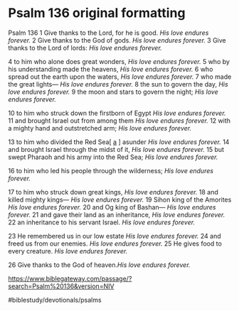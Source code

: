 # Psalm 136 original formatting
Psalm 136
1 Give thanks to the Lord, for he is good.
*His love endures forever.*
2 Give thanks to the God of gods.
*His love endures forever.*
3 Give thanks to the Lord of lords:
*His love endures forever.*

4 to him who alone does great wonders,
*His love endures forever.*
5 who by his understanding made the heavens,
*His love endures forever.*
6 who spread out the earth upon the waters,
*His love endures forever.*
7 who made the great lights—
*His love endures forever.*
8 the sun to govern the day,
*His love endures forever.*
9 the moon and stars to govern the night;
*His love endures forever.*

10 to him who struck down the firstborn of Egypt
*His love endures forever.*
11 and brought Israel out from among them
*His love endures forever.*
12 with a mighty hand and outstretched arm;
*His love endures forever.*

13 to him who divided the Red Sea[ [a](https://www.biblegateway.com/passage/?search=Psalm%20136&amp;amp;version=NIV#fen-NIV-16210a) ] asunder
*His love endures forever.*
14 and brought Israel through the midst of it,
*His love endures forever.*
15 but swept Pharaoh and his army into the Red Sea;
*His love endures forever.*

16 to him who led his people through the wilderness;
*His love endures forever.*

17 to him who struck down great kings,
*His love endures forever.*
18 and killed mighty kings—
*His love endures forever.*
19 Sihon king of the Amorites
*His love endures forever.*
20 and Og king of Bashan—
*His love endures forever.*
21 and gave their land as an inheritance,
*His love endures forever.*
22 an inheritance to his servant Israel.
*His love endures forever.*

23 He remembered us in our low estate
*His love endures forever.*
24 and freed us from our enemies.
*His love endures forever.*
25 He gives food to every creature.
*His love endures forever.*

26 Give thanks to the God of heaven.*His love endures forever.*
 
 

https://www.biblegateway.com/passage/?search=Psalm%20136&version=NIV

#biblestudy/devotionals/psalms
